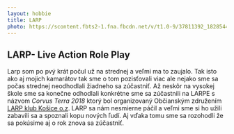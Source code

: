 ```yaml
---
layout: hobbie
title: LARP
photo: https://scontent.fbts2-1.fna.fbcdn.net/v/t1.0-9/37811392_1828544057210974_3431933831647592448_o.jpg?_nc_cat=103&_nc_ht=scontent.fbts2-1.fna&oh=dc7af5ffbe41bf6018dfb1573b6d6d98&oe=5D1F2DA3
---
```

## **LARP- Live Action Role Play**

Larp som po pvý krát počul už na strednej a veľmi ma to zaujalo. Tak isto ako aj mojich kamarátov tak sme o tom pozisťovali viac ale nejako sme sa počas strednej neodhodlali žiadneho sa zúčastniť. Až neskôr na vysokej škole sme sa konečne odhodlali konkrétne sme sa zúčastnili na LARPE  s názvom _Corvus Terra 2018_ ktorý bol organizovaný Občianským združením [LARP klub Košice o.z](https://larpke.eu). LARP sa nám nesmierne páčil a veľmi sme si ho užili zabavili sa a spoznali kopu nových ľudí. Aj vďaka tomu sme sa rozohodli že sa pokúsime aj o rok znova sa zúčastniť.
